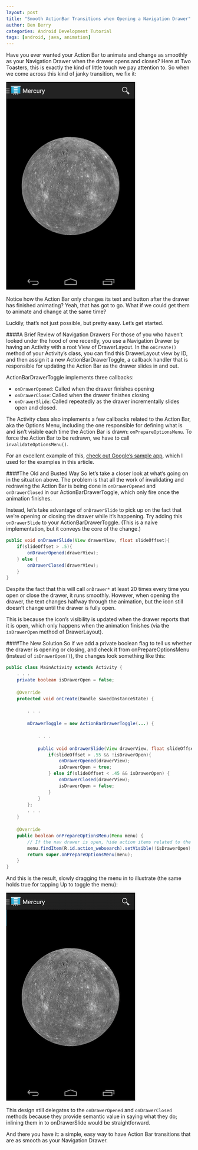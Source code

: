 ```yaml
---
layout: post
title: "Smooth ActionBar Transitions when Opening a Navigation Drawer"
author: Ben Berry
categories: Android Development Tutorial
tags: [android, java, animation]
---
```


Have you ever wanted your Action Bar to animate and change as smoothly as your Navigation Drawer when the drawer opens and closes? Here at Two Toasters, this is exactly the kind of little touch we pay attention to. So when we come across this kind of janky transition, we fix it:

![What it looks like before](/assets/2014-04-25-smooth_transition_with_nav_drawer/animation_before.gif)<!--more-->

Notice how the Action Bar only changes its text and button after the drawer has finished animating? Yeah, that has got to go. What if we could get them to animate and change at the same time?

Luckily, that’s not just possible, but pretty easy. Let’s get started.

####A Brief Review of Navigation Drawers
For those of you who haven’t looked under the hood of one recently, you use a Navigation Drawer by having an Activity with a root View of DrawerLayout. In the `onCreate()` method of your Activity’s class, you can find this DrawerLayout view by ID, and then assign it a new ActionBarDrawerToggle, a callback handler that is responsible for updating the Action Bar as the drawer slides in and out.

ActionBarDrawerToggle implements three callbacks:
 * `onDrawerOpened`: Called when the drawer finishes opening
 * `onDrawerClose`: Called when the drawer finishes closing
 * `onDrawerSlide`: Called repeatedly as the drawer incrementally slides open and closed.

The Activity class also implements a few callbacks related to the Action Bar, aka the Options Menu, including the one responsible for defining what is and isn’t visible each time the Action Bar is drawn: `onPrepareOptionsMenu`. To force the Action Bar to be redrawn, we have to call `invalidateOptionsMenu()`.

For an excellent example of this, [check out Google’s sample app](http://developer.android.com/training/implementing-navigation/nav-drawer.html), which I used for the examples in this article.

####The Old and Busted Way
So let’s take a closer look at what’s going on in the situation above. The problem is that all the work of invalidating and redrawing the Action Bar is being done in `onDrawerOpened` and `onDrawerClosed` in our ActionBarDrawerToggle, which only fire once the animation finishes.

Instead, let’s take advantage of `onDrawerSlide` to pick up on the fact that we’re opening or closing the drawer while it’s happening. Try adding this `onDrawerSlide` to your ActionBarDrawerToggle. (This is a naive implementation, but it conveys the core of the change.)

```java
public void onDrawerSlide(View drawerView, float slideOffset){
    if(slideOffset > .5){
        onDrawerOpened(drawerView);
    } else {
        onDrawerClosed(drawerView);
    }
}
```

Despite the fact that this will call `onDrawer*` at least 20 times every time you open or close the drawer, it runs smoothly. However, when opening the drawer, the text changes halfway through the animation, but the icon still doesn’t change until the drawer is fully open.

This is because the icon’s visibility is updated when the drawer reports that it is open, which only happens when the animation finishes (via the `isDrawerOpen` method of DrawerLayout).

####The New Solution
So if we add a private boolean flag to tell us whether the drawer is opening or closing, and check it from onPrepareOptionsMenu (instead of `isDrawerOpen()`), the changes look something like this:

```java
public class MainActivity extends Activity {
    . . .
    private boolean isDrawerOpen = false;

    @Override
    protected void onCreate(Bundle savedInstanceState) {

        . . .

        mDrawerToggle = new ActionBarDrawerToggle(...) {

            . . .

            public void onDrawerSlide(View drawerView, float slideOffset) {
                if(slideOffset > .55 && !isDrawerOpen){
                    onDrawerOpened(drawerView);
                    isDrawerOpen = true;
                } else if(slideOffset < .45 && isDrawerOpen) {
                    onDrawerClosed(drawerView);
                    isDrawerOpen = false;
                }
            }
        };
        . . .
    }

    @Override
    public boolean onPrepareOptionsMenu(Menu menu) {
        // If the nav drawer is open, hide action items related to the content view
        menu.findItem(R.id.action_websearch).setVisible(!isDrawerOpen);
        return super.onPrepareOptionsMenu(menu);
    }
}
```

And this is the result, slowly dragging the menu in to illustrate (the same holds true for tapping Up to toggle the menu):

![The new smoothness](/assets/2014-04-25-smooth_transition_with_nav_drawer/animation_after.gif)

This design still delegates to the `onDrawerOpened` and `onDrawerClosed` methods because they provide semantic value in saying what they do; inlining them in to onDrawerSlide would be straightforward.

And there you have it: a simple, easy way to have Action Bar transitions that are as smooth as your Navigation Drawer.
